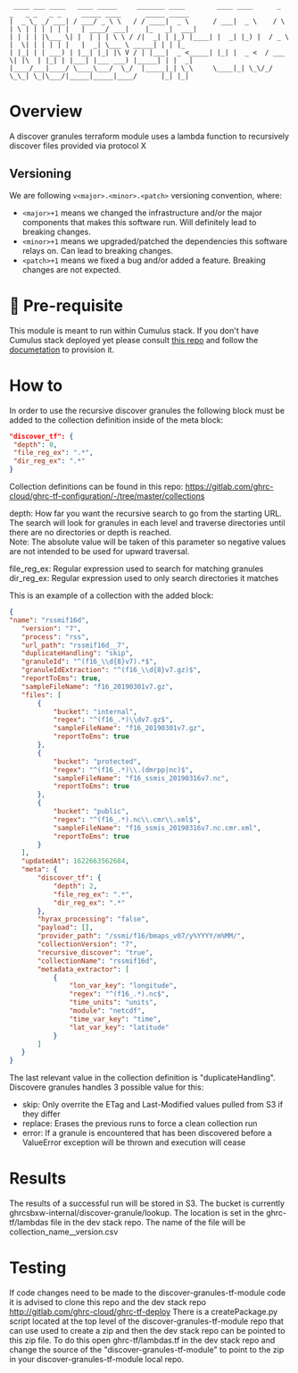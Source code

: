 ```
 ____ ___ ____   ____ _____     _______ ____        ____ ____      _    _   _ _   _ _     _____ ____      _____ _____
|  _ \_ _/ ___| / ___/ _ \ \   / / ____|  _ \      / ___|  _ \    / \  | \ | | | | | |   | ____/ ___|    |_   _|  ___|
| | | | |\___ \| |  | | | \ \ / /|  _| | |_) |____| |  _| |_) |  / _ \ |  \| | | | | |   |  _| \___ \ _____| | | |_
| |_| | | ___) | |__| |_| |\ V / | |___|  _ <_____| |_| |  _ <  / ___ \| |\  | |_| | |___| |___ ___) |_____| | |  _|
|____/___|____/ \____\___/  \_/  |_____|_| \_\     \____|_| \_\/_/   \_\_| \_|\___/|_____|_____|____/      |_| |_|
```

# Overview
A discover granules terraform module uses a lambda function to recursively discover files provided via protocol X

## Versioning
We are following `v<major>.<minor>.<patch>` versioning convention, where:
* `<major>+1` means we changed the infrastructure and/or the major components that makes this software run. Will definitely 
  lead to breaking changes.
* `<minor>+1` means we upgraded/patched the dependencies this software relays on. Can lead to breaking changes.
* `<patch>+1` means we fixed a bug and/or added a feature. Breaking changes are not expected.

# 🔨 Pre-requisite 
This module is meant to run within Cumulus stack. 
If you don't have Cumulus stack deployed yet please consult [this repo](https://github.com/nasa/cumulus) 
and follow the [documetation](https://nasa.github.io/cumulus/docs/cumulus-docs-readme) to provision it.

# How to
In order to use the recursive discover granules the following block must be added to the collection definition inside of the meta block:
```json
"discover_tf": {
 "depth": 0,
 "file_reg_ex": ".*",
 "dir_reg_ex": ".*"
}
```

Collection definitions can be found in this repo: https://gitlab.com/ghrc-cloud/ghrc-tf-configuration/-/tree/master/collections  

depth: How far you want the recursive search to go from the starting URL. The search will look for granules in each level and traverse directories until there are no directories or depth is reached.  
Note: The absolute value will be taken of this parameter so negative values are not intended to be used for upward traversal.

file_reg_ex: Regular expression used to search for matching granules  
dir_reg_ex: Regular expression used to only search directories it matches

 
 This is an example of a collection with the added block:
 ```json
{	
 "name": "rssmif16d",
	"version": "7",
	"process": "rss",
	"url_path": "rssmif16d__7",
	"duplicateHandling": "skip",
	"granuleId": "^(f16_\\d{8}v7).*$",
	"granuleIdExtraction": "^(f16_\\d{8}v7.gz)$",
	"reportToEms": true,
	"sampleFileName": "f16_20190301v7.gz",
	"files": [
		{
			"bucket": "internal",
			"regex": "^(f16_.*)\\dv7.gz$",
			"sampleFileName": "f16_20190301v7.gz",
			"reportToEms": true
		},
		{
			"bucket": "protected",
			"regex": "^(f16_.*)\\.(dmrpp|nc)$",
			"sampleFileName": "f16_ssmis_20190316v7.nc",
			"reportToEms": true
		},
		{
			"bucket": "public",
			"regex": "^(f16_.*).nc\\.cmr\\.xml$",
			"sampleFileName": "f16_ssmis_20190316v7.nc.cmr.xml",
			"reportToEms": true
		}
	],
	"updatedAt": 1622663562684,
	"meta": {
		"discover_tf": {
			"depth": 2,
			"file_reg_ex": ".*",
			"dir_reg_ex": ".*"
		},
		"hyrax_processing": "false",
		"payload": [],
		"provider_path": "/ssmi/f16/bmaps_v07/y%YYYY/m%MM/",
		"collectionVersion": "7",
		"recursive_discover": "true",
		"collectionName": "rssmif16d",
		"metadata_extractor": [
			{
				"lon_var_key": "longitude",
				"regex": "^(f16_.*).nc$",
				"time_units": "units",
				"module": "netcdf",
				"time_var_key": "time",
				"lat_var_key": "latitude"
			}
		]
	}
}
```

The last relevant value in the collection definition is "duplicateHandling". Discovere granules handles 3 possible value for this:
 - skip: Only overrite the ETag and Last-Modified values pulled from S3 if they differ
 - replace: Erases the previous runs to force a clean collection run
 - error: If a granule is encountered that has been discovered before a ValueError exception will be thrown and execution will cease

# Results
The results of a successful run will be stored in S3. The bucket is currently ghrcsbxw-internal/discover-granule/lookup. The location is set in the ghrc-tf/lambdas file in the dev stack repo. The name of the file will be collection_name__version.csv

# Testing
If code changes need to be made to the discover-granules-tf-module code it is advised to clone this repo and the dev stack repo http://gitlab.com/ghrc-cloud/ghrc-tf-deploy
There is a createPackage.py script located at the top level of the discover-granules-tf-module repo that can use used to create a zip and then the dev stack repo can be pointed to this zip file. To do this open ghrc-tf/lambdas.tf in the dev stack repo and change the source of the "discover-granules-tf-module" to point to the zip in your discover-granules-tf-module local repo.
